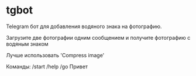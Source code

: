 # tgbot
Telegram бот для добавления водяного знака на фотографию.

Загрузите две фотографии одним сообщением и получите фотографию с водяным знаком

Лучше использовать 'Compress image'

Команды:
/start
/help
/go
Привет
